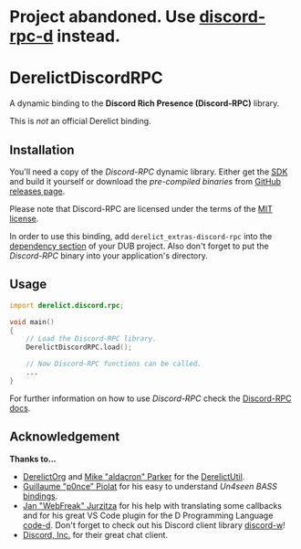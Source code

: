 # Project abandoned. Use [discord-rpc-d](https://github.com/voidblaster/discord-rpc-d) instead.

# DerelictDiscordRPC

A dynamic binding to the **Discord Rich Presence (Discord-RPC)** library.

This is *not* an official Derelict binding.

## Installation

You'll need a copy of the *Discord-RPC* dynamic library.
Either get the [SDK](https://github.com/discordapp/discord-rpc) and build it yourself
or download the *pre-compiled binaries* from [GitHub releases page](https://github.com/discordapp/discord-rpc/releases).

Please note that Discord-RPC are licensed under the terms of the [MIT license](Discord-RPC_LICENSE).

In order to use this binding, add `derelict_extras-discord-rpc` into the [dependency section](https://code.dlang.org/getting_started#adding-deps) of your DUB project.
Also don't forget to put the *Discord-RPC* binary into your application's directory.


## Usage

```D
import derelict.discord.rpc;

void main()
{
    // Load the Discord-RPC library.
    DerelictDiscordRPC.load();

    // Now Discord-RPC functions can be called.
    ... 
}
```

For further information on how to use *Discord-RPC* check the
[Discord-RPC docs](https://discordapp.com/developers/docs/rich-presence/how-to).


## Acknowledgement

**Thanks to...**

 - [DerelictOrg](https://github.com/DerelictOrg) and [Mike "aldacron" Parker](https://github.com/mdparker) for the [DerelictUtil](https://github.com/DerelictOrg/DerelictUtil).
 - [Guillaume "p0nce" Piolat](https://www.auburnsounds.com/) for his easy to understand *Un4seen BASS* [bindings](https://github.com/p0nce/DerelictBASS).
 - [Jan "WebFreak" Jurzitza](https://twitter.com/webfreak001) for his help with translating some callbacks and for his great VS Code plugin for the D Programming Language [code-d](https://marketplace.visualstudio.com/items?itemName=webfreak.code-d). Don't forget to check out his Discord client library [discord-w](https://github.com/WebFreak001/discord-w)!
 - [Discord, Inc.](https://discordapp.com/) for their great chat client.
